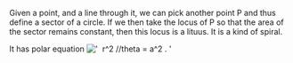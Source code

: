 Given a point, and a line through it, we can pick another point P and
thus define a sector of a circle. If we then take the locus of P so that
the area of the sector remains constant, then this locus is a lituus. It
is a kind of spiral.

It has polar equation
!['  r\^2 //theta = a\^2 . '](../dictionary/equation_images/3279.1..png)
